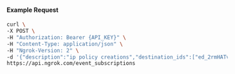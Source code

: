 <!-- Code generated for API Clients. DO NOT EDIT. -->
#### Example Request
```bash
curl \
-X POST \
-H "Authorization: Bearer {API_KEY}" \
-H "Content-Type: application/json" \
-H "Ngrok-Version: 2" \
-d '{"description":"ip policy creations","destination_ids":["ed_2rmHATv8BR4mnGWq7JAYQGmvGF9"],"metadata":"{\"environment\": \"staging\"}","sources":[{"type":"ip_policy_created.v0"}]}' \
https://api.ngrok.com/event_subscriptions

